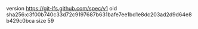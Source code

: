 version https://git-lfs.github.com/spec/v1
oid sha256:c3f00b740c33d72c9197687b631bafe7ee1bd1e8dc203ad2d9d64e8b429c0bca
size 59

